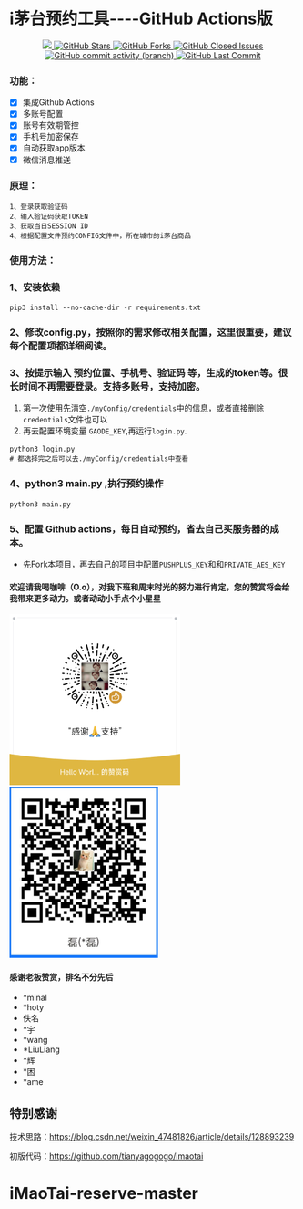
# i茅台预约工具----GitHub Actions版

<p align="center">
  <a href="https://hits.seeyoufarm.com">
     <img src="https://hits.seeyoufarm.com/api/count/incr/badge.svg?url=https%3A%2F%2Fgithub.com%2F397179459%2FiMaoTai-reserve&count_bg=%2379C83D&title_bg=%23555555&icon=&icon_color=%23E7E7E7&title=hits&edge_flat=false"/>
  </a>
  <a href="https://github.com/397179459/iMaoTai-reserve">
    <img src="https://img.shields.io/github/stars/397179459/iMaoTai-reserve" alt="GitHub Stars">
  </a>
  <a href="https://github.com/397179459/iMaoTai-reserve">
    <img src="https://img.shields.io/github/forks/397179459/iMaoTai-reserve" alt="GitHub Forks">
  </a>
  <a href="https://github.com/397179459/iMaoTai-reserve/issues">
    <img src="https://img.shields.io/github/issues-closed-raw/397179459/iMaoTai-reserve" alt="GitHub Closed Issues">
  </a>
  <a href="https://github.com/397179459/iMaoTai-reserve">
    <img alt="GitHub commit activity (branch)" src="https://img.shields.io/github/commit-activity/y/397179459/iMaoTai-reserve">
  </a>
  <a href="https://github.com/397179459/iMaoTai-reserve">
    <img src="https://img.shields.io/github/last-commit/397179459/iMaoTai-reserve" alt="GitHub Last Commit">
  </a>
</p>


### 功能：
- [x] 集成Github Actions
- [x] 多账号配置
- [x] 账号有效期管控
- [x] 手机号加密保存
- [x] 自动获取app版本
- [x] 微信消息推送

### 原理：
```shell
1、登录获取验证码
2、输入验证码获取TOKEN
3、获取当日SESSION ID
4、根据配置文件预约CONFIG文件中，所在城市的i茅台商品
```


### 使用方法：

### 1、安装依赖
```shell
pip3 install --no-cache-dir -r requirements.txt
```

### 2、修改config.py，按照你的需求修改相关配置，这里很重要，建议每个配置项都详细阅读。


### 3、按提示输入 预约位置、手机号、验证码 等，生成的token等。很长时间不再需要登录。支持多账号，支持加密。
1. 第一次使用先清空`./myConfig/credentials`中的信息，或者直接删除`credentials`文件也可以
2. 再去配置环境变量 `GAODE_KEY`,再运行`login.py`.
```shell
python3 login.py
# 都选择完之后可以去./myConfig/credentials中查看
```

### 4、python3 main.py ,执行预约操作
```shell
python3 main.py
```

### 5、配置 Github actions，每日自动预约，省去自己买服务器的成本。
- 先Fork本项目，再去自己的项目中配置`PUSHPLUS_KEY`和和`PRIVATE_AES_KEY`

#### 欢迎请我喝咖啡（O.o），对我下班和周末时光的努力进行肯定，您的赞赏将会给我带来更多动力。或者动动小手点个小星星

<img src="resources/imgs/wxqr.png" height="300">  <img src="resources/imgs/zfbqr.jpg" height="300">

#### 感谢老板赞赏，排名不分先后

- *minal
- *hoty
- 佚名
- *宇
- *wang
- *LiuLiang
- *辉
- *困
- *ame

## 特别感谢
技术思路：https://blog.csdn.net/weixin_47481826/article/details/128893239

初版代码：https://github.com/tianyagogogo/imaotai




# iMaoTai-reserve-master
